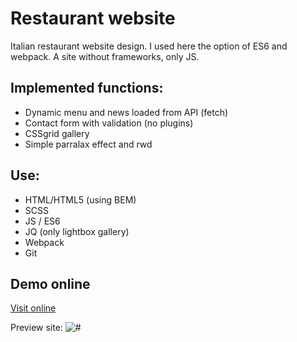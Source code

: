 # Restaurant website
Italian restaurant website design. I used here the option of ES6 and webpack. A site without frameworks, only JS.

## Implemented functions:
* Dynamic menu and news loaded from API (fetch)
* Contact form with validation (no plugins)
* CSSgrid gallery
* Simple parralax effect and rwd

## Use:
* HTML/HTML5 (using BEM)
* SCSS
* JS / ES6
* JQ (only lightbox gallery)
* Webpack
* Git

## Demo online

[Visit online](https://ruthos.github.io/itally.github.io/)

Preview site:
<img src="https://build.byst.re/static/media/italy.jpg" alt="#">
